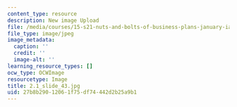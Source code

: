 ```yaml
---
content_type: resource
description: New image Upload
file: /media/courses/15-s21-nuts-and-bolts-of-business-plans-january-iap-2014/27b8b29012061f75df74442d2b25a9b1_2.1_slide_43.jpg
file_type: image/jpeg
image_metadata:
  caption: ''
  credit: ''
  image-alt: ''
learning_resource_types: []
ocw_type: OCWImage
resourcetype: Image
title: 2.1_slide_43.jpg
uid: 27b8b290-1206-1f75-df74-442d2b25a9b1
---
```

